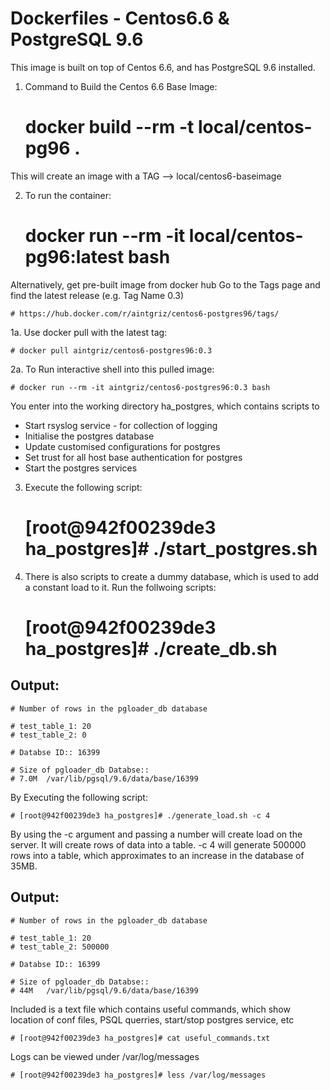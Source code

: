 Dockerfiles - Centos6.6 & PostgreSQL 9.6
======================================
This image is built on top of Centos 6.6, and has PostgreSQL 9.6 installed.

1.  Command to Build the Centos 6.6 Base Image:


    # docker build --rm -t local/centos-pg96 .

This will create an image with a TAG --> local/centos6-baseimage

2.  To run the container:


    # docker run --rm -it local/centos-pg96:latest bash

Alternatively, get pre-built image from docker hub
Go to the Tags page and find the latest release (e.g. Tag Name 0.3)

    # https://hub.docker.com/r/aintgriz/centos6-postgres96/tags/

1a. Use docker pull with the latest tag:

    # docker pull aintgriz/centos6-postgres96:0.3

2a. To Run interactive shell into this pulled image:

    # docker run --rm -it aintgriz/centos6-postgres96:0.3 bash

You enter into the working directory ha_postgres, which contains scripts to
* Start rsyslog service - for collection of logging
* Initialise the postgres database
* Update customised configurations for postgres
* Set trust for all host base authentication for postgres
* Start the postgres services

3.  Execute the following script:


    # [root@942f00239de3 ha_postgres]# ./start_postgres.sh


4.  There is also scripts to create a dummy database, which is used to add a constant load to it.
    Run the follwoing scripts:
    
    
    # [root@942f00239de3 ha_postgres]# ./create_db.sh

Output:
-------

    # Number of rows in the pgloader_db database

    # test_table_1: 20
    # test_table_2: 0

    # Databse ID:: 16399

    # Size of pgloader_db Databse::
    # 7.0M	/var/lib/pgsql/9.6/data/base/16399

By Executing the following script:

    # [root@942f00239de3 ha_postgres]# ./generate_load.sh -c 4

By using the -c argument and passing a number will create load on the server.
It will create rows of data into a table. -c 4 will generate 500000 rows into a table,
which approximates to an increase in the database of 35MB.

Output:
------

    # Number of rows in the pgloader_db database

    # test_table_1: 20
    # test_table_2: 500000
    
    # Databse ID:: 16399
    
    # Size of pgloader_db Databse::
    # 44M	/var/lib/pgsql/9.6/data/base/16399

Included is a text file which contains useful commands, which show location of conf files,
PSQL querries, start/stop postgres service, etc

    # [root@942f00239de3 ha_postgres]# cat useful_commands.txt

Logs can be viewed under /var/log/messages

    # [root@942f00239de3 ha_postgres]# less /var/log/messages